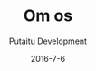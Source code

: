 ---
title: 'Om os'
showInNav: true
sections:
    -
        template: fullHeightBanner
        backgroundImage: 73190df947d424c787b77f330d205183225656ab
        text: null
        button:
            target: _self
            text: null
    -
        template: richTextSection
        button:
            target: _self
        text: null
    -
        heading: 'How can I help?'
        textBlocks:
            -
                text: null
                image: null
            -
                text: null
                image: 2112a2ef8c726ecb25d2ff19d7eda67047559ae7
            -
                text: null
                image: 2112a2ef8c726ecb25d2ff19d7eda67047559ae7
            -
                text: null
            -
                text: null
            -
                text: null
        template: textBlocks
    -
        template: tabbedIframes
        heading: null
        iframes:
            -
                tabName: null
                iFrameUrl: '#'
navOrder: '4'
description: null
meta:
    id: 75fb3bd6e8d858ca23300c720820d60467289a46
    parentId: ""
    language: da
date: '2016-7-6'
author: 'Putaitu Development'
permalink: /da/om-os/
layout: sectionPage
---
